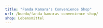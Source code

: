 ```yaml
---
title: "Fanda Kamara's Convenience Shop"
url: /buedu/fanda-kamaras-convenience-shop/
shop: Lebensmittel
---
```

